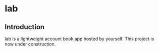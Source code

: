 # lab

## Introduction
lab is a lightweight account book app hosted by yourself. This project is now under construction.